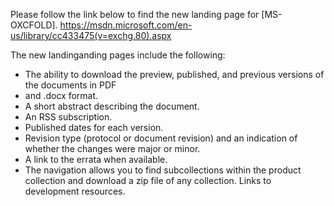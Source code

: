 Please follow the link below to find the new landing page for [MS-OXCFOLD].
https://msdn.microsoft.com/en-us/library/cc433475(v=exchg.80).aspx

The new landinganding pages include the following:
- The ability to download the preview, published, and previous versions of the documents in PDF
- and .docx format.
- A short abstract describing the document.
- An RSS subscription.
- Published dates for each version.
- Revision type (protocol or document revision) and an indication of whether the changes were
major or minor.
- A link to the errata when available.
- The navigation allows you to find subcollections within the product collection and download a
zip file of any collection.
Links to development resources.